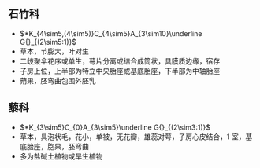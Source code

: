 ## 石竹科
- $*K_{4\sim5,(4\sim5)}C_{4\sim5}A_{3\sim10}\underline G{}_{(2\sim5:1)}$
- 草本，节膨大，叶对生
- 二歧聚伞花序或单生，萼片分离或结合成筒状，具膜质边缘，宿存
- 子房上位，上半部为特立中央胎座或基底胎座，下半部为中轴胎座
- 蒴果，胚弯曲包围外胚乳
## 藜科
- $*K_{3\sim5}C_{0}A_{3\sim5}\underline G{}_{(2\sim3:1)}$ 
- 草本，具泡状毛，花小，单被，无花瓣，雄蕊对萼，子房心皮结合，1 室，基底胎座，胞果，胚弯曲
- 多为盐碱土植物或旱生植物
